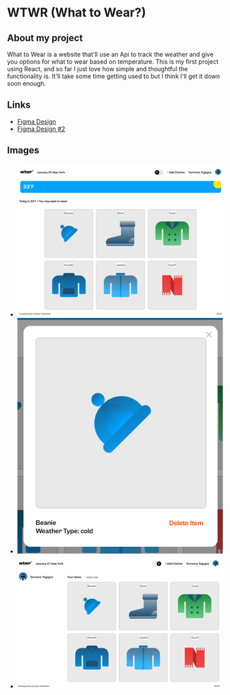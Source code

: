 # WTWR (What to Wear?)

## About my project

What to Wear is a website that'll use an Api to track the weather and give you options for what to wear based on temperature.
This is my first project using React, and so far I just love how simple and thoughtful the functionality is.
It'll take some time getting used to but I think I'll get it down soon enough.

## Links

- [Figma Design](https://www.figma.com/file/DTojSwldenF9UPKQZd6RRb/Sprint-10%3A-WTWR)
- [Figma Design #2](https://www.figma.com/file/dQLJwEKasIdspciJAJrCaf/Sprint-11_-WTWR)

## Images

- ![Main Page](./src/images/main_page.png)
- ![Item Modal](./src/images/itemModal.png)
- ![Profile Section](./src/images/profile.png)
